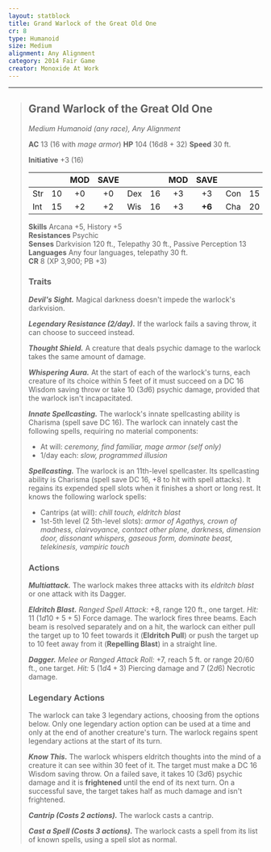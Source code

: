 ```yaml
---
layout: statblock
title: Grand Warlock of the Great Old One
cr: 8
type: Humanoid
size: Medium
alignment: Any Alignment
category: 2014 Fair Game
creator: Monoxide At Work
---
```


___
> ## Grand Warlock of the Great Old One
> *Medium Humanoid (any race), Any Alignment*
> 
> **AC** 13 (16 with *mage armor*) **HP** 104 (16d8 + 32) **Speed** 30 ft.
> 
> **Initiative** +3 (16)
>
> | | | MOD | SAVE | | | MOD | SAVE | | | MOD | SAVE |
> |:--|:-:|:----:|:----:|:--|:-:|:----:|:----:|:--|:-:|:----:|:----:|
> |Str| 10| +0 | +0 |Dex| 16| +3 | +3 |Con| 15| +2 | +2 |
> |Int| 15| +2 | +2 |Wis| 16| +3 | **+6** |Cha| 20| +5 | **+8** |
>
> **Skills** Arcana +5, History +5  
> **Resistances** Psychic  
> **Senses** Darkvision 120 ft., Telepathy 30 ft., Passive Perception 13  
> **Languages** Any four languages, telepathy 30 ft.  
> **CR** 8 (XP 3,900; PB +3)
>
> ### Traits
>
> ***Devil's Sight.*** Magical darkness doesn't impede the warlock's darkvision.
>
> ***Legendary Resistance (2/day).*** If the warlock fails a saving throw, it can choose to succeed instead.
>
> ***Thought Shield.*** A creature that deals psychic damage to the warlock takes the same amount of damage.
>
> ***Whispering Aura.*** At the start of each of the warlock's turns, each creature of its choice within 5 feet of it must succeed on a DC 16 Wisdom saving throw or take 10 ($3d6$) psychic damage, provided that the warlock isn't incapacitated.
>
> ***Innate Spellcasting.*** The warlock's innate spellcasting ability is Charisma (spell save DC 16). The warlock can innately cast the following spells, requiring no material components:
> * At will: *ceremony, find familiar, mage armor (self only)*
> * 1/day each: *slow, programmed illusion*
>
> ***Spellcasting.*** The warlock is an 11th-level spellcaster. Its spellcasting ability is Charisma (spell save DC 16, +8 to hit with spell attacks). It regains its expended spell slots when it finishes a short or long rest. It knows the following warlock spells:
> * Cantrips (at will): *chill touch, eldritch blast*
> * 1st-5th level (2 5th-level slots): *armor of Agathys, crown of madness, clairvoyance, contact other plane, darkness, dimension door, dissonant whispers, gaseous form, dominate beast, telekinesis, vampiric touch*
>
> ### Actions
>
> ***Multiattack.*** The warlock makes three attacks with its *eldritch blast* or one attack with its Dagger.
>
> ***Eldritch Blast.*** *Ranged Spell Attack:* +8, range 120 ft., one target. *Hit:* 11 ($1d10 + 5 + 5$) Force damage. The warlock fires three beams. Each beam is resolved separately and on a hit, the warlock can either pull the target up to 10 feet towards it (**Eldritch Pull**) or push the target up to 10 feet away from it (**Repelling Blast**) in a straight line.
>
> ***Dagger.*** *Melee or Ranged Attack Roll:* +7, reach 5 ft. or range 20/60 ft., one target. *Hit:* 5 ($1d4 + 3$) Piercing damage and 7 ($2d6$) Necrotic damage.
>
> ### Legendary Actions
>
> The warlock can take 3 legendary actions, choosing from the options below. Only one legendary action option can be used at a time and only at the end of another creature's turn. The warlock regains spent legendary actions at the start of its turn.
>
> ***Know This.*** The warlock whispers eldritch thoughts into the mind of a creature it can see within 30 feet of it. The target must make a DC 16 Wisdom saving throw. On a failed save, it takes 10 ($3d6$) psychic damage and it is **frightened** until the end of its next turn. On a successful save, the target takes half as much damage and isn't frightened.
>
> ***Cantrip (Costs 2 actions).*** The warlock casts a cantrip.
>
> ***Cast a Spell (Costs 3 actions).*** The warlock casts a spell from its list of known spells, using a spell slot as normal.